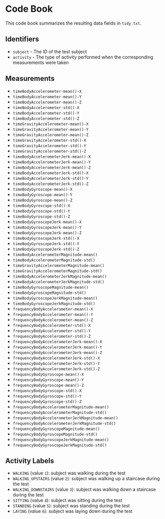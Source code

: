 # Code Book

This code book summarizes the resulting data fields in `tidy.txt`.

## Identifiers

* `subject` - The ID of the test subject
* `activity` - The type of activity performed when the corresponding measurements were taken

## Measurements

* `timeBodyAccelerometer-mean()-X`
* `timeBodyAccelerometer-mean()-Y`
* `timeBodyAccelerometer-mean()-Z`
* `timeBodyAccelerometer-std()-X`
* `timeBodyAccelerometer-std()-Y`
* `timeBodyAccelerometer-std()-Z`
* `timeGravityAccelerometer-mean()-X` 
* `timeGravityAccelerometer-mean()-Y` 
* `timeGravityAccelerometer-mean()-Z`
* `timeGravityAccelerometer-std()-X` 
* `timeGravityAccelerometer-std()-Y` 
* `timeGravityAccelerometer-std()-Z` 
* `timeBodyAccelerometerJerk-mean()-X` 
* `timeBodyAccelerometerJerk-mean()-Y` 
* `timeBodyAccelerometerJerk-mean()-Z` 
* `timeBodyAccelerometerJerk-std()-X` 
* `timeBodyAccelerometerJerk-std()-Y`
* `timeBodyAccelerometerJerk-std()-Z` 
* `timeBodyGyroscope-mean()-X` 
* `timeBodyGyroscope-mean()-Y` 
* `timeBodyGyroscope-mean()-Z` 
* `timeBodyGyroscope-std()-X` 
* `timeBodyGyroscope-std()-Y` 
* `timeBodyGyroscope-std()-Z`
* `timeBodyGyroscopeJerk-mean()-X` 
* `timeBodyGyroscopeJerk-mean()-Y`
* `timeBodyGyroscopeJerk-mean()-Z`
* `timeBodyGyroscopeJerk-std()-X` 
* `timeBodyGyroscopeJerk-std()-Y` 
* `timeBodyGyroscopeJerk-std()-Z` 
* `timeBodyAccelerometerMagnitude-mean()` 
* `timeBodyAccelerometerMagnitude-std()` 
* `timeGravityAccelerometerMagnitude-mean()` 
* `timeGravityAccelerometerMagnitude-std()` 
* `timeBodyAccelerometerJerkMagnitude-mean()` 
* `timeBodyAccelerometerJerkMagnitude-std()`
* `timeBodyGyroscopeMagnitude-mean()` 
* `timeBodyGyroscopeMagnitude-std()` 
* `timeBodyGyroscopeJerkMagnitude-mean()` 
* `timeBodyGyroscopeJerkMagnitude-std()` 
* `frequencyBodyAccelerometer-mean()-X` 
* `frequencyBodyAccelerometer-mean()-Y` 
* `frequencyBodyAccelerometer-mean()-Z` 
* `frequencyBodyAccelerometer-std()-X` 
* `frequencyBodyAccelerometer-std()-Y` 
* `frequencyBodyAccelerometer-std()-Z`
* `frequencyBodyAccelerometerJerk-mean()-X`
* `frequencyBodyAccelerometerJerk-mean()-Y` 
* `frequencyBodyAccelerometerJerk-mean()-Z`
* `frequencyBodyAccelerometerJerk-std()-X` 
* `frequencyBodyAccelerometerJerk-std()-Y` 
* `frequencyBodyAccelerometerJerk-std()-Z` 
* `frequencyBodyGyroscope-mean()-X` 
* `frequencyBodyGyroscope-mean()-Y` 
* `frequencyBodyGyroscope-mean()-Z` 
* `frequencyBodyGyroscope-std()-X` 
* `frequencyBodyGyroscope-std()-Y` 
* `frequencyBodyGyroscope-std()-Z` 
* `frequencyBodyAccelerometerMagnitude-mean()`
* `frequencyBodyAccelerometerMagnitude-std()` 
* `frequencyBodyAccelerometerJerkMagnitude-mean()`
* `frequencyBodyAccelerometerJerkMagnitude-std()` 
* `frequencyBodyGyroscopeMagnitude-mean()`
* `frequencyBodyGyroscopeMagnitude-std()` 
* `frequencyBodyGyroscopeJerkMagnitude-mean()`
* `frequencyBodyGyroscopeJerkMagnitude-std()`

## Activity Labels

* `WALKING` (value `1`): subject was walking during the test
* `WALKING_UPSTAIRS` (value `2`): subject was walking up a staircase during the test
* `WALKING_DOWNSTAIRS` (value `3`): subject was walking down a staircase during the test
* `SITTING` (value `4`): subject was sitting during the test
* `STANDING` (value `5`): subject was standing during the test
* `LAYING` (value `6`): subject was laying down during the test